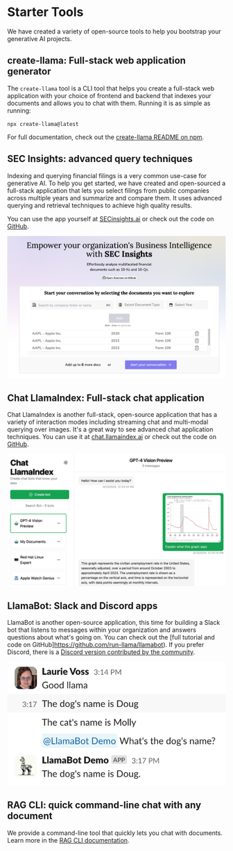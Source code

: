 # Starter Tools

We have created a variety of open-source tools to help you bootstrap your generative AI projects.

## create-llama: Full-stack web application generator

The `create-llama` tool is a CLI tool that helps you create a full-stack web application with your choice of frontend and backend that indexes your documents and allows you to chat with them. Running it is as simple as running:

```shell
npx create-llama@latest
```

For full documentation, check out the [create-llama README on npm](https://www.npmjs.com/package/create-llama).

## SEC Insights: advanced query techniques

Indexing and querying financial filings is a very common use-case for generative AI. To help you get started, we have created and open-sourced a full-stack application that lets you select filings from public companies across multiple years and summarize and compare them. It uses advanced querying and retrieval techniques to achieve high quality results.

You can use the app yourself at [SECinsights.ai](https://www.secinsights.ai/) or check out the code on [GitHub](https://github.com/run-llama/sec-insights).

![SEC Insights](secinsights.png)

## Chat LlamaIndex: Full-stack chat application

Chat LlamaIndex is another full-stack, open-source application that has a variety of interaction modes including streaming chat and multi-modal querying over images. It's a great way to see advanced chat application techniques. You can use it at [chat.llamaindex.ai](https://chat.llamaindex.ai/) or check out the code on [GitHub](https://github.com/run-llama/chat-llamaindex).

![Chat LlamaIndex](chatllamaindex.png)

## LlamaBot: Slack and Discord apps

LlamaBot is another open-source application, this time for building a Slack bot that listens to messages within your organization and answers questions about what's going on. You can check out the [full tutorial and code on GitHub]https://github.com/run-llama/llamabot). If you prefer Discord, there is a [Discord version contributed by the community](https://twitter.com/clusteredbytes/status/1754220009885163957).

![LlamaBot](llamabot.png)

## RAG CLI: quick command-line chat with any document

We provide a command-line tool that quickly lets you chat with documents. Learn more in the [RAG CLI documentation](rag_cli.md).

